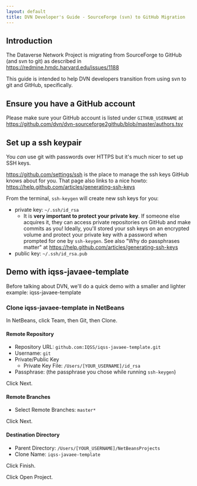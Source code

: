 ```yaml
---
layout: default
title: DVN Developer's Guide - SourceForge (svn) to GitHub Migration
---
```

## Introduction

The Dataverse Network Project is migrating from SourceForge to GitHub (and svn to git) as described in https://redmine.hmdc.harvard.edu/issues/1188

This guide is intended to help DVN developers transition from using svn to git and GitHub, specifically.

## Ensure you have a GitHub account

Please make sure your GitHub account is listed under `GITHUB_USERNAME` at https://github.com/dvn/dvn-sourceforge2github/blob/master/authors.tsv

## Set up a ssh keypair

You *can* use git with passwords over HTTPS but it's much nicer to set up SSH keys.

https://github.com/settings/ssh is the place to manage the ssh keys GitHub knows about for you. That page also links to a nice howto: https://help.github.com/articles/generating-ssh-keys

From the terminal, `ssh-keygen` will create new ssh keys for you:

- private key: `~/.ssh/id_rsa` 
    - It is **very important to protect your private key**. If someone else acquires it, they can access private repositories on GitHub and make commits as you! Ideally, you'll stored your ssh keys on an encrypted volume and protect your private key with a password when prompted for one by `ssh-keygen`. See also "Why do passphrases matter" at https://help.github.com/articles/generating-ssh-keys
- public key: `~/.ssh/id_rsa.pub` 

## Demo with iqss-javaee-template

Before talking about DVN, we'll do a quick demo with a smaller and lighter example: iqss-javaee-template

### Clone iqss-javaee-template in NetBeans

In NetBeans, click Team, then Git, then Clone.

#### Remote Repository

- Repository URL: `github.com:IQSS/iqss-javaee-template.git`
- Username: `git`
- Private/Public Key
    - Private Key File: `/Users/[YOUR_USERNAME]/id_rsa`
- Passphrase: (the passphrase you chose while running `ssh-keygen`) 

Click Next.

#### Remote Branches

- Select Remote Branches: `master*`

Click Next.

#### Destination Directory

- Parent Directory: `/Users/[YOUR_USERNAME]/NetBeansProjects`
- Clone Name: `iqss-javaee-template`

Click Finish.

Click Open Project.
